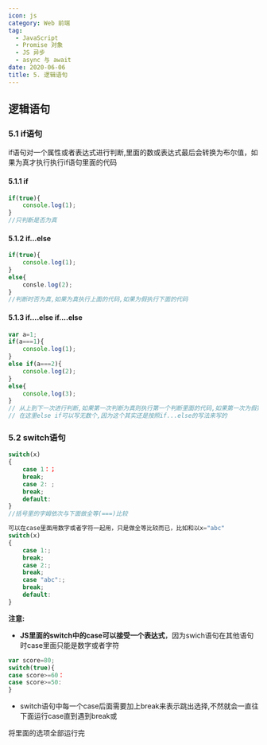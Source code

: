 ```yaml
---
icon: js
category: Web 前端
tag: 
  - JavaScript
  - Promise 对象
  - JS 异步
  - async 与 await
date: 2020-06-06
title: 5. 逻辑语句
---
```


## 逻辑语句



### 5.1 if语句



if语句对一个属性或者表达式进行判断,里面的数或表达式最后会转换为布尔值，如果为真才执行执行if语句里面的代码

#### 5.1.1 if

```js
if(true){
    console.log(1);
}
//只判断是否为真
```



#### 5.1.2 if...else

```js
if(true){
    console.log(1);
}
else{
    consle.log(2);
}
//判断时否为真,如果为真执行上面的代码,如果为假执行下面的代码
```



#### 5.1.3 if....else if....else

```js
var a=1;
if(a===1){
    console.log(1);
}
else if(a===2){
    console.log(2);    
}
else{
    console,log(3);
}
// 从上到下一次进行判断,如果第一次判断为真则执行第一个判断里面的代码,如果第一次为假第二次为真则执行第二个  判断里的代码,如果都为假则执行第三个判断里的代码
// 在这里else if可以写无数个,因为这个其实还是按照if...else的写法来写的
```



### 5.2 switch语句

```js
switch(x)
{
    case 1：；
    break;
    case 2: ;
    break;
    default:
}
//括号里的字姆依次与下面做全等(===)比较
```



```js
可以在case里面用数字或者字符一起用，只是做全等比较而已，比如和以x="abc"
switch(x)
{
    case 1:;
    break;
    case 2:;
    break;
    case "abc":;
    break;
    default:
}
```



**注意:**

- **JS里面的switch中的case可以接受一个表达式**，因为swich语句在其他语句时case里面只能是数字或者字符

```js
var score=80;
switch(true){
case score>=60：
case score>=50:
}
```

- switch语句中每一个case后面需要加上break来表示跳出选择,不然就会一直往下面运行case直到遇到break或

将里面的选项全部运行完
